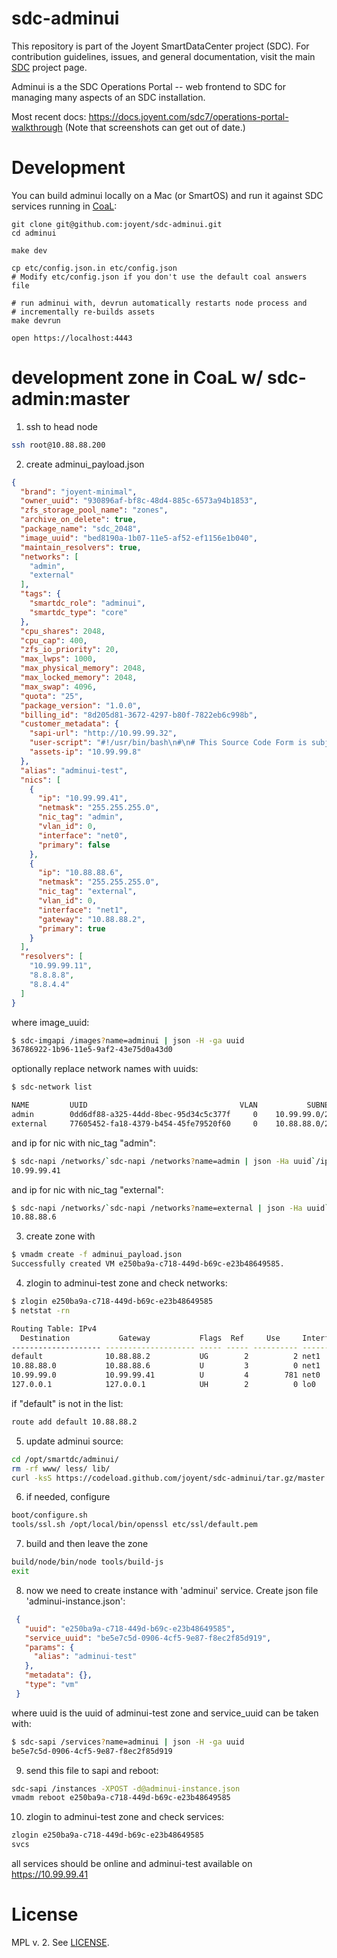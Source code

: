 <!--
    This Source Code Form is subject to the terms of the Mozilla Public
    License, v. 2.0. If a copy of the MPL was not distributed with this
    file, You can obtain one at http://mozilla.org/MPL/2.0/.
-->

<!--
    Copyright (c) 2014, Joyent, Inc.
-->

# sdc-adminui

This repository is part of the Joyent SmartDataCenter project (SDC).  For
contribution guidelines, issues, and general documentation, visit the main
[SDC](http://github.com/joyent/sdc) project page.

Adminui is a the SDC Operations Portal -- web frontend to SDC for managing many
aspects of an SDC installation.

Most recent docs: <https://docs.joyent.com/sdc7/operations-portal-walkthrough>
(Note that screenshots can get out of date.)


# Development

You can build adminui locally on a Mac (or SmartOS) and run it against
SDC services running in
[CoaL](https://github.com/joyent/sdc/blob/master/docs/glossary.md#coal):

    git clone git@github.com:joyent/sdc-adminui.git
    cd adminui

    make dev

    cp etc/config.json.in etc/config.json
    # Modify etc/config.json if you don't use the default coal answers file

    # run adminui with, devrun automatically restarts node process and
    # incrementally re-builds assets
    make devrun

    open https://localhost:4443

# development zone in CoaL w/ sdc-admin:master

1) ssh to head node
```bash
ssh root@10.88.88.200
```

2) create adminui_payload.json

```json
{
  "brand": "joyent-minimal",
  "owner_uuid": "930896af-bf8c-48d4-885c-6573a94b1853",
  "zfs_storage_pool_name": "zones",
  "archive_on_delete": true,
  "package_name": "sdc_2048",
  "image_uuid": "bed8190a-1b07-11e5-af52-ef1156e1b040",
  "maintain_resolvers": true,
  "networks": [
    "admin",
    "external"
  ],
  "tags": {
    "smartdc_role": "adminui",
    "smartdc_type": "core"
  },
  "cpu_shares": 2048,
  "cpu_cap": 400,
  "zfs_io_priority": 20,
  "max_lwps": 1000,
  "max_physical_memory": 2048,
  "max_locked_memory": 2048,
  "max_swap": 4096,
  "quota": "25",
  "package_version": "1.0.0",
  "billing_id": "8d205d81-3672-4297-b80f-7822eb6c998b",
  "customer_metadata": {
    "sapi-url": "http://10.99.99.32",
    "user-script": "#!/usr/bin/bash\n#\n# This Source Code Form is subject to the terms of the Mozilla Public\n# License, v. 2.0. If a copy of the MPL was not distributed with this\n# file, You can obtain one at http://mozilla.org/MPL/2.0/.\n#\n\n#\n# Copyright (c) 2014, Joyent, Inc.\n#\n\nexport PS4='[\\D{%FT%TZ}] ${BASH_SOURCE}:${LINENO}: ${FUNCNAME[0]:+${FUNCNAME[0]}(): }'\n\nset -o xtrace\nset -o errexit\nset -o pipefail\n\n#\n# The presence of the /var/svc/.ran-user-script file indicates that the\n# instance has already been setup (i.e. the instance has booted previously).\n#\n# Upon first boot, run the setup.sh script if present. On all boots including\n# the first one, run the configure.sh script if present.\n#\n\nSENTINEL=/var/svc/.ran-user-script\n\nDIR=/opt/smartdc/boot\n\nif [[ ! -e ${SENTINEL} ]]; then\n    if [[ -f ${DIR}/setup.sh ]]; then\n        ${DIR}/setup.sh 2>&1 | tee /var/svc/setup.log\n    fi\n\n    touch ${SENTINEL}\nfi\n\nif [[ ! -f ${DIR}/configure.sh ]]; then\n    echo \"Missing ${DIR}/configure.sh cannot configure.\"\n    exit 1\nfi\n\nexec ${DIR}/configure.sh\n",
    "assets-ip": "10.99.99.8"
  },
  "alias": "adminui-test",
  "nics": [
    {
      "ip": "10.99.99.41",
      "netmask": "255.255.255.0",
      "nic_tag": "admin",
      "vlan_id": 0,
      "interface": "net0",
      "primary": false
    },
    {
      "ip": "10.88.88.6",
      "netmask": "255.255.255.0",
      "nic_tag": "external",
      "vlan_id": 0,
      "interface": "net1",
      "gateway": "10.88.88.2",
      "primary": true
    }
  ],
  "resolvers": [
    "10.99.99.11",
    "8.8.8.8",
    "8.8.4.4"
  ]
}
```

where image_uuid:
```bash
$ sdc-imgapi /images?name=adminui | json -H -ga uuid
36786922-1b96-11e5-9af2-43e75d0a43d0
```

optionally replace network names with uuids:
```bash
$ sdc-network list

NAME         UUID                                  VLAN           SUBNET          GATEWAY
admin        0dd6df88-a325-44dd-8bec-95d34c5c377f     0    10.99.99.0/24                -
external     77605452-fa18-4379-b454-45fe79520f60     0    10.88.88.0/24       10.88.88.2
```

and ip for nic with nic_tag "admin":
```bash
$ sdc-napi /networks/`sdc-napi /networks?name=admin | json -Ha uuid`/ips | json  -Hac 'this.free && !this.reserved' ip | head -n 1
10.99.99.41
```

and ip for nic with nic_tag "external":
```bash
$ sdc-napi /networks/`sdc-napi /networks?name=external | json -Ha uuid`/ips | json  -Hac 'this.free && !this.reserved' ip | head -n 1
10.88.88.6
```

3) create zone with

```bash
$ vmadm create -f adminui_payload.json
Successfully created VM e250ba9a-c718-449d-b69c-e23b48649585.
```

4) zlogin to adminui-test zone and check networks:
```bash
$ zlogin e250ba9a-c718-449d-b69c-e23b48649585
$ netstat -rn

Routing Table: IPv4
  Destination           Gateway           Flags  Ref     Use     Interface
-------------------- -------------------- ----- ----- ---------- ---------
default              10.88.88.2           UG        2          2 net1
10.88.88.0           10.88.88.6           U         3          0 net1
10.99.99.0           10.99.99.41          U         4        781 net0
127.0.0.1            127.0.0.1            UH        2          0 lo0
```

if "default" is not in the list:
```bash
route add default 10.88.88.2
```

5) update adminui source:
```bash
cd /opt/smartdc/adminui/
rm -rf www/ less/ lib/
curl -ksS https://codeload.github.com/joyent/sdc-adminui/tar.gz/master | tar --strip-components=1 -xzvf -
```

6) if needed, configure
```bash
boot/configure.sh
tools/ssl.sh /opt/local/bin/openssl etc/ssl/default.pem
```

7) build and then leave the zone
```bash
build/node/bin/node tools/build-js
exit
```

8) now we need to create instance with 'adminui' service. Create json file 'adminui-instance.json':
```json
 {
   "uuid": "e250ba9a-c718-449d-b69c-e23b48649585",
   "service_uuid": "be5e7c5d-0906-4cf5-9e87-f8ec2f85d919",
   "params": {
     "alias": "adminui-test"
   },
   "metadata": {},
   "type": "vm"
 }
```
where uuid is the uuid of adminui-test zone and service_uuid can be taken with:
```bash
$ sdc-sapi /services?name=adminui | json -H -ga uuid
be5e7c5d-0906-4cf5-9e87-f8ec2f85d919
```

9) send this file to sapi and reboot:
```bash
sdc-sapi /instances -XPOST -d@adminui-instance.json
vmadm reboot e250ba9a-c718-449d-b69c-e23b48649585
```

10) zlogin to adminui-test zone and check services:
```bash
zlogin e250ba9a-c718-449d-b69c-e23b48649585
svcs
```

all services should be online and adminui-test available on https://10.99.99.41

# License

MPL v. 2. See [LICENSE](./LICENSE).
